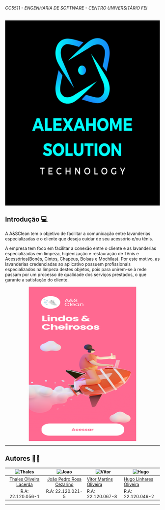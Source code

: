 ###### CC5511 - ENGENHARIA DE SOFTWARE - CENTRO UNIVERSITÁRIO FEI

<p align="center">
  <img alt="Logo" align="center" src ="https://github.com/Mazzaro0/AlexaHome_Solutions/blob/main/alexahome%20solution.png" width="700" height="600"></img>
<p>

<!-- INTRODUCAO -->
## Introdução 💻
  
A A&SClean tem o objetivo de facilitar a comunicação entre lavanderias especializadas e o cliente que deseja cuidar de seu acessório e/ou tênis.

A empresa tem foco em facilitar a conexão entre o cliente e as lavanderias especializadas em limpeza, higienização e restauração de Tênis e Acessórios(Bonés, Cintos, Chapéus, Bolsas e Mochilas). Por este motivo, as lavanderias credenciadas ao aplicativo possuem profissionais especializados na limpeza destes objetos, pois para unirem-se à rede passam por um processo de qualidade dos serviços prestados, o que garante a satisfação do cliente.

<p align="center">
  <img alt="Proto" align="center" src ="https://github.com/MuriloGomesMunhoz/A-SClean/blob/main/image/prototype.png" width="350" height="500"></img>
<p>

***

<!-- AAUTORES -->
## Autores 👨‍💻
| <img src="https://avatars.githubusercontent.com/u/63318165?v=4" alt="Thales" width="150"/> | <img src="https://avatars.githubusercontent.com/u/69048604?v=4" alt="Joao" width="150"/> | <img src="https://avatars.githubusercontent.com/u/65295232?v=4" alt="Vitor" width="150"/> | <img src="https://avatars.githubusercontent.com/u/72151253?v=4" alt="Hugo" width="150"/> |
|:-------------------------------------------------------------------------------------------:|:-------------------------------------------------------------------------------------------:|---------------------------------------------------------------------------------------------|--------------------------------------------------------------------------------------------|
| [Thales Oliveira Lacerda](https://github.com/LacThales)                                 | [João Pedro Rosa Cezarino](https://github.com/akajhon)                                      | [Vitor Martins Oliveira](https://github.com/vihmar)                                         | [Hugo Linhares Oliveira](https://github.com/hugolinhareso)                                       |
| R.A: 22.120.056-1                                                                          | R.A: 22.120.021-5                                                                           | R.A: 22.120.067-8                                                                           | R.A: 22.120.046-2                                                                          |
***
